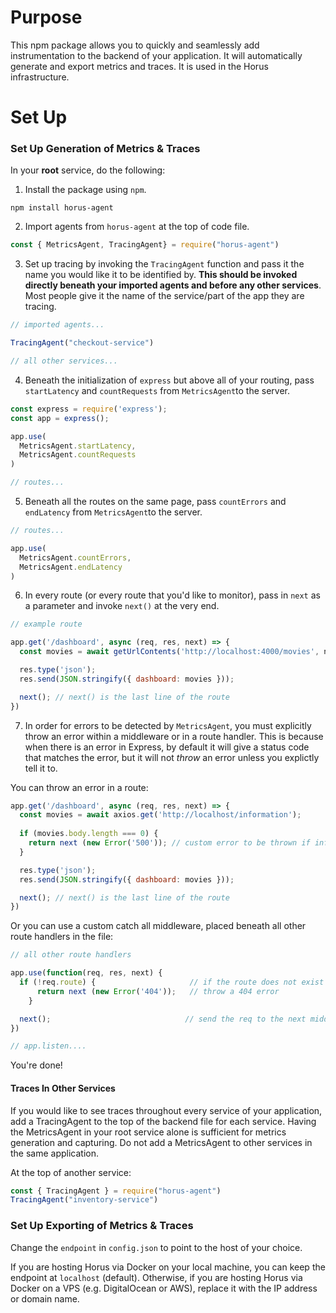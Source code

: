 # Purpose
This npm package allows you to quickly and seamlessly add instrumentation to the backend of your application. It will automatically generate and export metrics and traces. It is used in the Horus infrastructure.

# Set Up
### Set Up Generation of Metrics & Traces

In your **root** service, do the following:

1. Install the package using `npm`.

```shell
npm install horus-agent

```

2. Import agents from `horus-agent` at the top of code file.

```js
const { MetricsAgent, TracingAgent} = require("horus-agent")

```

3. Set up tracing by invoking the `TracingAgent` function and pass it the name you would like it to be identified by. **This should be invoked directly beneath your imported agents and before any other services**. Most people give it the name of the service/part of the app they are tracing. 

```js
// imported agents...

TracingAgent("checkout-service")

// all other services...
```

4. Beneath the initialization of `express` but above all of your routing, pass `startLatency` and `countRequests` from `MetricsAgent`to the server.

```js
const express = require('express');
const app = express();

app.use(
  MetricsAgent.startLatency,
  MetricsAgent.countRequests
)

// routes...
```

5. Beneath all the routes on the same page, pass `countErrors` and `endLatency` from `MetricsAgent`to the server.

```js
// routes...

app.use(
  MetricsAgent.countErrors,
  MetricsAgent.endLatency
)
```

6. In every route (or every route that you'd like to monitor), pass in `next` as a parameter and invoke `next()` at the very end.

```js
// example route

app.get('/dashboard', async (req, res, next) => {
  const movies = await getUrlContents('http://localhost:4000/movies', nodeFetch);

  res.type('json');
  res.send(JSON.stringify({ dashboard: movies }));

  next(); // next() is the last line of the route
})

```

7. In order for errors to be detected by `MetricsAgent`, you must explicitly throw an error within a middleware or in a route handler. This is because when there is an error in Express, by default it will give a status code that matches the error, but it will not _throw_ an error unless you explictly tell it to. 

You can throw an error in a route:

```js
app.get('/dashboard', async (req, res, next) => {
  const movies = await axios.get('http://localhost/information');
  
  if (movies.body.length === 0) {
    return next (new Error('500')); // custom error to be thrown if information is empty
  }

  res.type('json');
  res.send(JSON.stringify({ dashboard: movies }));

  next(); // next() is the last line of the route
})
```

Or you can use a custom catch all middleware, placed beneath all other route handlers in the file:

```js
// all other route handlers

app.use(function(req, res, next) {
  if (!req.route) {                     // if the route does not exist (can add to this if/else conditional)
      return next (new Error('404'));   // throw a 404 error
    }  

  next();                              // send the req to the next middleware
})

// app.listen....
```

You're done!

#### Traces In Other Services

If you would like to see traces throughout every service of your application, add a TracingAgent to the top of the backend file for each service. Having the MetricsAgent in your root service alone is sufficient for metrics generation and capturing. Do not add a MetricsAgent to other services in the same application.

At the top of another service:
```js
const { TracingAgent } = require("horus-agent")
TracingAgent("inventory-service")
```


### Set Up Exporting of Metrics & Traces

Change the `endpoint` in `config.json` to point to the host of your choice. 

If you are hosting Horus via Docker on your local machine, you can keep the endpoint at `localhost` (default). Otherwise, if you are hosting Horus via Docker on a VPS (e.g. DigitalOcean or AWS), replace it with the IP address or domain name.
